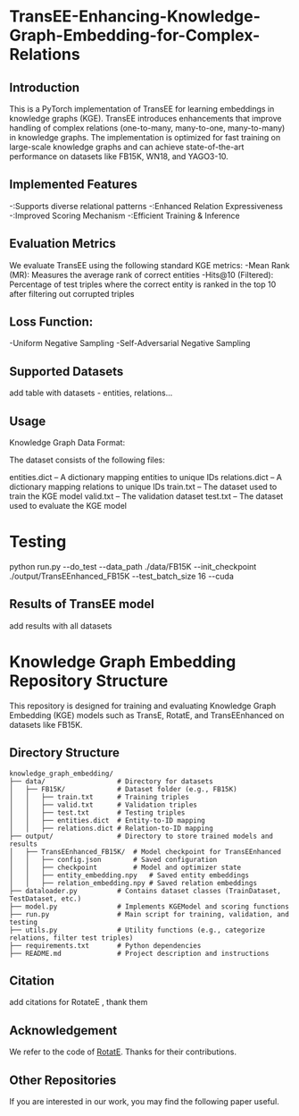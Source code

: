 # TransEE-Enhancing-Knowledge-Graph-Embedding-for-Complex-Relations

## Introduction
This is a PyTorch implementation of TransEE for learning embeddings in knowledge graphs (KGE). TransEE introduces enhancements that improve handling of complex relations (one-to-many, many-to-one, many-to-many) in knowledge graphs. The implementation is optimized for fast training on large-scale knowledge graphs and can achieve state-of-the-art performance on datasets like FB15K, WN18, and YAGO3-10.

## Implemented Features
-:Supports diverse relational patterns
-:Enhanced Relation Expressiveness
-:Improved Scoring Mechanism
-:Efficient Training & Inference


## Evaluation Metrics
We evaluate TransEE using the following standard KGE metrics:
-Mean Rank (MR): Measures the average rank of correct entities
-Hits@10 (Filtered): Percentage of test triples where the correct entity is ranked in the top 10 after filtering out corrupted triples



## Loss Function:
-Uniform Negative Sampling
-Self-Adversarial Negative Sampling

## Supported Datasets

add table with datasets - entities, relations...

## Usage

Knowledge Graph Data Format:

The dataset consists of the following files:

entities.dict – A dictionary mapping entities to unique IDs
relations.dict – A dictionary mapping relations to unique IDs
train.txt – The dataset used to train the KGE model
valid.txt – The validation dataset 
test.txt – The dataset used to evaluate the KGE model


# Testing
python run.py --do_test --data_path ./data/FB15K --init_checkpoint ./output/TransEEnhanced_FB15K --test_batch_size 16 --cuda

## Results of TransEE model
add results with all datasets

# Knowledge Graph Embedding Repository Structure

This repository is designed for training and evaluating Knowledge Graph Embedding (KGE) models such as TransE, RotatE, and TransEEnhanced on datasets like FB15K.

## Directory Structure

```plaintext
knowledge_graph_embedding/
├── data/                  # Directory for datasets
│   ├── FB15K/             # Dataset folder (e.g., FB15K)
│   │   ├── train.txt      # Training triples
│   │   ├── valid.txt      # Validation triples
│   │   ├── test.txt       # Testing triples
│   │   ├── entities.dict  # Entity-to-ID mapping
│   │   ├── relations.dict # Relation-to-ID mapping
├── output/                # Directory to store trained models and results
│   ├── TransEEnhanced_FB15K/  # Model checkpoint for TransEEnhanced
│   │   ├── config.json        # Saved configuration
│   │   ├── checkpoint         # Model and optimizer state
│   │   ├── entity_embedding.npy   # Saved entity embeddings
│   │   ├── relation_embedding.npy # Saved relation embeddings
├── dataloader.py          # Contains dataset classes (TrainDataset, TestDataset, etc.)
├── model.py               # Implements KGEModel and scoring functions
├── run.py                 # Main script for training, validation, and testing
├── utils.py               # Utility functions (e.g., categorize relations, filter test triples)
├── requirements.txt       # Python dependencies
├── README.md              # Project description and instructions

```

## Citation

add citations for RotateE , thank them
























## Acknowledgement
We refer to the code of [RotatE](https://github.com/DeepGraphLearning/KnowledgeGraphEmbedding). Thanks for their contributions.

## Other Repositories
If you are interested in our work, you may find the following paper useful.
